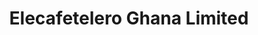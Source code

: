 ---
title: "Elecafetelero Ghana Limited"
url: /accra/elecafetelero-ghana-limited/
shop: Metzgerei
---